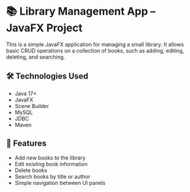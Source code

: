 # 📚 Library Management App – JavaFX Project

This is a simple JavaFX application for managing a small library. It allows basic CRUD operations on a collection of books, such as adding, editing, deleting, and searching.

## 🛠️ Technologies Used

- Java 17+
- JavaFX
- Scene Builder
-  MySQL 
- JDBC 
- Maven 

## 🚀 Features

- Add new books to the library
- Edit existing book information
- Delete books
- Search books by title or author
- Simple navigation between UI panels



